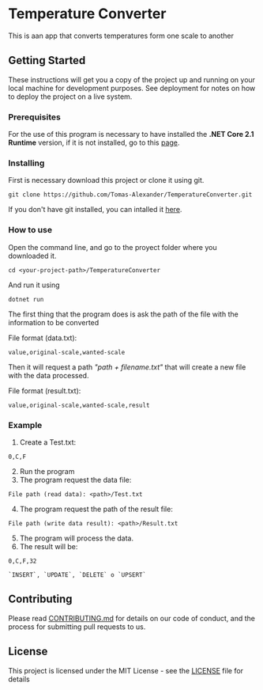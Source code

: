 # Temperature Converter
This is aan app that converts temperatures form one scale to another

## Getting Started

These instructions will get you a copy of the project up and running on your local machine for development purposes. See deployment for notes on how to deploy the project on a live system.

### Prerequisites

For the use of this program is necessary to have installed the **.NET Core 2.1 Runtime** version, if it is not installed, go to this [page](https://dotnet.microsoft.com/download).

### Installing

First is necessary download this project or clone it using git.
```
git clone https://github.com/Tomas-Alexander/TemperatureConverter.git
```

If you don't have git installed, you can intalled it [here](https://git-scm.com/book/en/v2/Getting-Started-Installing-Git).

### How to use
Open the command line, and go to the proyect folder where you downloaded it.

```
cd <your-project-path>/TemperatureConverter
```

And run it using

```
dotnet run
```

The first thing that the program does is ask the path of the file with the information to be converted

File format (data.txt): 
```
value,original-scale,wanted-scale
```

Then it will request a path *"path + filename.txt"* that will create a new file with the data processed.

File format (result.txt): 
```
value,original-scale,wanted-scale,result
```

### Example

1. Create a Test.txt:
```
0,C,F
```

2. Run the program
3. The program request the data file:
```
File path (read data): <path>/Test.txt
```

4. The program request the path of the result file:
```
File path (write data result): <path>/Result.txt
```

5. The program will process the data.
6. The result will be:
```
0,C,F,32
```
```
`INSERT`, `UPDATE`, `DELETE` o `UPSERT`
```
## Contributing

Please read [CONTRIBUTING.md](https://github.com/Tomas-Alexander/TemperatureConverter/blob/master/CONTRIBUTING.md) for details on our code of conduct, and the process for submitting pull requests to us.


## License

This project is licensed under the MIT License - see the [LICENSE](https://github.com/Tomas-Alexander/TemperatureConverter/blob/master/LICENSE) file for details

